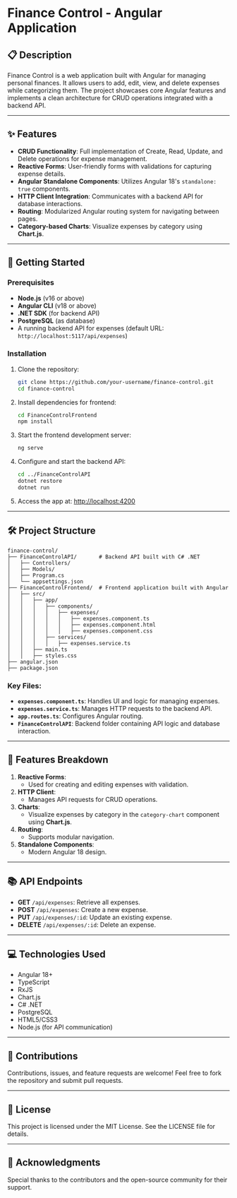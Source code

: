 # Finance Control - Angular Application

## 📋 Description
Finance Control is a web application built with Angular for managing personal finances. It allows users to add, edit, view, and delete expenses while categorizing them. The project showcases core Angular features and implements a clean architecture for CRUD operations integrated with a backend API.

---

## ✨ Features
- **CRUD Functionality**: Full implementation of Create, Read, Update, and Delete operations for expense management.
- **Reactive Forms**: User-friendly forms with validations for capturing expense details.
- **Angular Standalone Components**: Utilizes Angular 18's `standalone: true` components.
- **HTTP Client Integration**: Communicates with a backend API for database interactions.
- **Routing**: Modularized Angular routing system for navigating between pages.
- **Category-based Charts**: Visualize expenses by category using **Chart.js**.

---

## 🚀 Getting Started

### Prerequisites
- **Node.js** (v16 or above)
- **Angular CLI** (v18 or above)
- **.NET SDK** (for backend API)
- **PostgreSQL** (as database)
- A running backend API for expenses (default URL: `http://localhost:5117/api/expenses`)

### Installation
1. Clone the repository:
   ```bash
   git clone https://github.com/your-username/finance-control.git
   cd finance-control
   ```

2. Install dependencies for frontend:
   ```bash
   cd FinanceControlFrontend
   npm install
   ```

3. Start the frontend development server:
   ```bash
   ng serve
   ```

4. Configure and start the backend API:
   ```bash
   cd ../FinanceControlAPI
   dotnet restore
   dotnet run
   ```

5. Access the app at:
   [http://localhost:4200](http://localhost:4200)

---

## 🛠️ Project Structure
```
finance-control/
├── FinanceControlAPI/       # Backend API built with C# .NET
│   ├── Controllers/
│   ├── Models/
│   ├── Program.cs
│   └── appsettings.json
├── FinanceControlFrontend/  # Frontend application built with Angular
│   ├── src/
│   │   ├── app/
│   │   │   ├── components/
│   │   │   │   ├── expenses/
│   │   │   │   │   ├── expenses.component.ts
│   │   │   │   │   ├── expenses.component.html
│   │   │   │   │   ├── expenses.component.css
│   │   │   ├── services/
│   │   │   │   ├── expenses.service.ts
│   │   ├── main.ts
│   │   ├── styles.css
├── angular.json
├── package.json
```

### Key Files:
- **`expenses.component.ts`**: Handles UI and logic for managing expenses.
- **`expenses.service.ts`**: Manages HTTP requests to the backend API.
- **`app.routes.ts`**: Configures Angular routing.
- **`FinanceControlAPI`**: Backend folder containing API logic and database interaction.

---

## 🎨 Features Breakdown
1. **Reactive Forms**:
   - Used for creating and editing expenses with validation.
2. **HTTP Client**:
   - Manages API requests for CRUD operations.
3. **Charts**:
   - Visualize expenses by category in the `category-chart` component using **Chart.js**.
4. **Routing**:
   - Supports modular navigation.
5. **Standalone Components**:
   - Modern Angular 18 design.

---

## 📚 API Endpoints
- **GET** `/api/expenses`: Retrieve all expenses.
- **POST** `/api/expenses`: Create a new expense.
- **PUT** `/api/expenses/:id`: Update an existing expense.
- **DELETE** `/api/expenses/:id`: Delete an expense.

---

## 💻 Technologies Used
- Angular 18+
- TypeScript
- RxJS
- Chart.js
- C# .NET
- PostgreSQL
- HTML5/CSS3
- Node.js (for API communication)

---

## 🤝 Contributions
Contributions, issues, and feature requests are welcome! Feel free to fork the repository and submit pull requests.

---

## 📄 License
This project is licensed under the MIT License. See the LICENSE file for details.

---

## 🙌 Acknowledgments
Special thanks to the contributors and the open-source community for their support.
